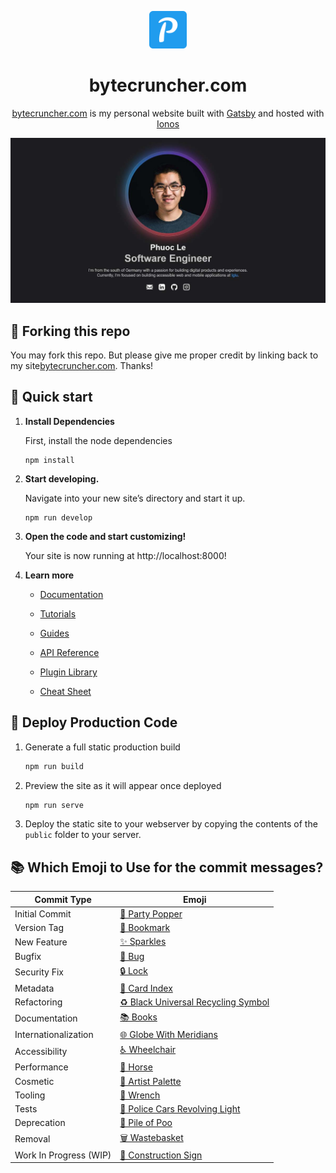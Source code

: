 <p align="center">
  <img alt="Phuoc Le Logo" src="src/icons/favicon.png" width="60" />
</p>
<h1 align="center">
  bytecruncher.com
</h1>

<p align="center">
   <a href="https://bytecruncher.com" target="_blank">bytecruncher.com</a> is my personal website built with <a href="https://www.gatsbyjs.org/" target="_blank">Gatsby</a> and hosted with <a href="https://www.ionos.com/" target="_blank">Ionos</a>
</p>

![demo](static/og.jpg)

## 📌 Forking this repo

You may fork this repo. But please give me proper credit by linking back to my site[bytecruncher.com](https://bytecruncher.com). Thanks!


## 🚀 Quick start

1.  **Install Dependencies**

    First, install the node dependencies

    ```shell
    npm install
    ```

2.  **Start developing.**

    Navigate into your new site’s directory and start it up.

    ```shell
    npm run develop
    ```

3.  **Open the code and start customizing!**

    Your site is now running at http://localhost:8000!

4.  **Learn more**

    - [Documentation](https://www.gatsbyjs.com/docs/?utm_source=starter&utm_medium=readme&utm_campaign=minimal-starter)

    - [Tutorials](https://www.gatsbyjs.com/tutorial/?utm_source=starter&utm_medium=readme&utm_campaign=minimal-starter)

    - [Guides](https://www.gatsbyjs.com/tutorial/?utm_source=starter&utm_medium=readme&utm_campaign=minimal-starter)

    - [API Reference](https://www.gatsbyjs.com/docs/api-reference/?utm_source=starter&utm_medium=readme&utm_campaign=minimal-starter)

    - [Plugin Library](https://www.gatsbyjs.com/plugins?utm_source=starter&utm_medium=readme&utm_campaign=minimal-starter)

    - [Cheat Sheet](https://www.gatsbyjs.com/docs/cheat-sheet/?utm_source=starter&utm_medium=readme&utm_campaign=minimal-starter)

## 🔨 Deploy Production Code

1. Generate a full static production build

   ```sh
   npm run build
   ```

2. Preview the site as it will appear once deployed

   ```sh
   npm run serve
   ```

3. Deploy the static site to your webserver by copying the contents of the `public` folder to your server.

## 📚 Which Emoji to Use for the commit messages?

| Commit Type            | Emoji                                                                                          |
| ---------------------- | ---------------------------------------------------------------------------------------------- |
| Initial Commit         | [🎉 Party Popper](http://emojipedia.org/party-popper/)                                         |
| Version Tag            | [🔖 Bookmark](http://emojipedia.org/bookmark/)                                                 |
| New Feature            | [✨ Sparkles](http://emojipedia.org/sparkles/)                                                 |
| Bugfix                 | [🐛 Bug](http://emojipedia.org/bug/)                                                           |
| Security Fix           | [🔒 Lock](https://emojipedia.org/lock/)                                                        |
| Metadata               | [📇 Card Index](http://emojipedia.org/card-index/)                                             |
| Refactoring            | [♻️ Black Universal Recycling Symbol](http://emojipedia.org/black-universal-recycling-symbol/) |
| Documentation          | [📚 Books](http://emojipedia.org/books/)                                                       |
| Internationalization   | [🌐 Globe With Meridians](http://emojipedia.org/globe-with-meridians/)                         |
| Accessibility          | [♿ Wheelchair](https://emojipedia.org/wheelchair-symbol/)                                     |
| Performance            | [🐎 Horse](http://emojipedia.org/horse/)                                                       |
| Cosmetic               | [🎨 Artist Palette](http://emojipedia.org/artist-palette/)                                     |
| Tooling                | [🔧 Wrench](http://emojipedia.org/wrench/)                                                     |
| Tests                  | [🚨 Police Cars Revolving Light](http://emojipedia.org/police-cars-revolving-light/)           |
| Deprecation            | [💩 Pile of Poo](http://emojipedia.org/pile-of-poo/)                                           |
| Removal                | [🗑️ Wastebasket](http://emojipedia.org/wastebasket/)                                           |
| Work In Progress (WIP) | [🚧 Construction Sign](http://emojipedia.org/construction-sign/)                               |
